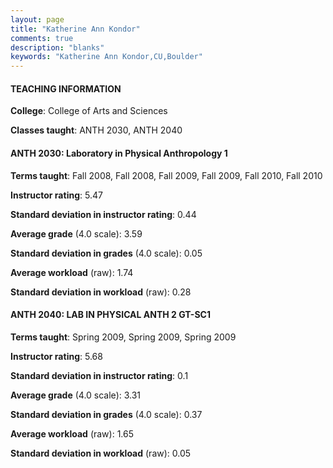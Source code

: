```yaml
---
layout: page
title: "Katherine Ann Kondor" 
comments: true
description: "blanks"
keywords: "Katherine Ann Kondor,CU,Boulder"
---
```

<head>
<script src="https://ajax.googleapis.com/ajax/libs/jquery/2.1.3/jquery.min.js"></script>
<script src="https://dl.dropboxusercontent.com/s/pc42nxpaw1ea4o9/highcharts.js?dl=0"></script>
<!-- <script src="../assets/js/highcharts.js"></script> -->
<style type="text/css">@font-face {
	font-family: "Bebas Neue";
	src: url(https://www.filehosting.org/file/details/544349/BebasNeue Regular.otf) format("opentype");
	}
	h1.Bebas { 
		font-family: "Bebas Neue", Verdana, Tahoma;
	}
</style>
</head>
	   
#### TEACHING INFORMATION

**College**: College of Arts and Sciences

**Classes taught**: ANTH 2030, ANTH 2040

#### ANTH 2030: Laboratory in Physical Anthropology 1

**Terms taught**: Fall 2008, Fall 2008, Fall 2009, Fall 2009, Fall 2010, Fall 2010

**Instructor rating**: 5.47

**Standard deviation in instructor rating**: 0.44

**Average grade** (4.0 scale): 3.59

**Standard deviation in grades** (4.0 scale): 0.05

**Average workload** (raw): 1.74

**Standard deviation in workload** (raw): 0.28

#### ANTH 2040: LAB IN PHYSICAL ANTH 2 GT-SC1

**Terms taught**: Spring 2009, Spring 2009, Spring 2009

**Instructor rating**: 5.68

**Standard deviation in instructor rating**: 0.1

**Average grade** (4.0 scale): 3.31

**Standard deviation in grades** (4.0 scale): 0.37

**Average workload** (raw): 1.65

**Standard deviation in workload** (raw): 0.05

